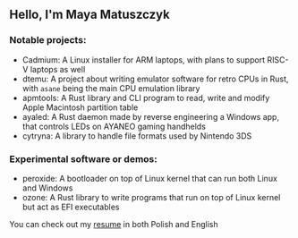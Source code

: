 ## Hello, I'm Maya Matuszczyk
### Notable projects:
- Cadmium: A Linux installer for ARM laptops, with plans to support RISC-V laptops as well
- dtemu: A project about writing emulator software for retro CPUs in Rust, with `asane` being the main CPU emulation library
- apmtools: A Rust library and CLI program to read, write and modify Apple Macintosh partition table
- ayaled: A Rust daemon made by reverse engineering a Windows app, that controls LEDs on AYANEO gaming handhelds
- cytryna: A library to handle file formats used by Nintendo 3DS

### Experimental software or demos:
- peroxide: A bootloader on top of Linux kernel that can run both Linux and Windows
- ozone: A Rust library to write programs that run on top of Linux kernel but act as EFI executables

You can check out my [resume](https://github.com/Maccraft123/resume) in both Polish and English
